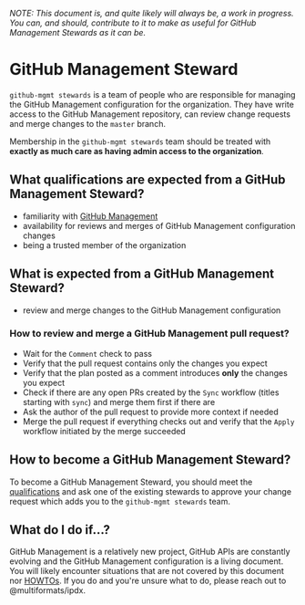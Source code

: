 _NOTE: This document is, and quite likely will always be, a work in progress. You can, and should, contribute to it to make as useful for GitHub Management Stewards as it can be._

# GitHub Management Steward

`github-mgmt stewards` is a team of people who are responsible for managing the GitHub Management configuration for the organization. They have write access to the GitHub Management repository, can review change requests and merge changes to the `master` branch.

Membership in the `github-mgmt stewards` team should be treated with **exactly as much care as having admin access to the organization**.

## What qualifications are expected from a GitHub Management Steward?

- familiarity with [GitHub Management](ABOUT.md)
- availability for reviews and merges of GitHub Management configuration changes
- being a trusted member of the organization

## What is expected from a GitHub Management Steward?

- review and merge changes to the GitHub Management configuration

### How to review and merge a GitHub Management pull request?

- Wait for the `Comment` check to pass
- Verify that the pull request contains only the changes you expect
- Verify that the plan posted as a comment introduces **only** the changes you expect
- Check if there are any open PRs created by the `Sync` workflow (titles starting with `sync`) and merge them first if there are
- Ask the author of the pull request to provide more context if needed
- Merge the pull request if everything checks out and verify that the `Apply` workflow initiated by the merge succeeded

## How to become a GitHub Management Steward?

To become a GitHub Management Steward, you should meet the [qualifications](#what-qualifications-are-expected-from-a-github-management-steward) and ask one of the existing stewards to approve your change request which adds you to the `github-mgmt stewards` team.

## What do I do if...?

GitHub Management is a relatively new project, GitHub APIs are constantly evolving and the GitHub Management configuration is a living document. You will likely encounter situations that are not covered by this document nor [HOWTOs](HOWTOS.md). If you do and you're unsure what to do, please reach out to @multiformats/ipdx.
